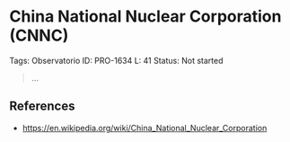 # China National Nuclear Corporation (CNNC)

Tags: Observatorio
ID: PRO-1634
L: 41
Status: Not started

> …
> 

## References

- https://en.wikipedia.org/wiki/China_National_Nuclear_Corporation